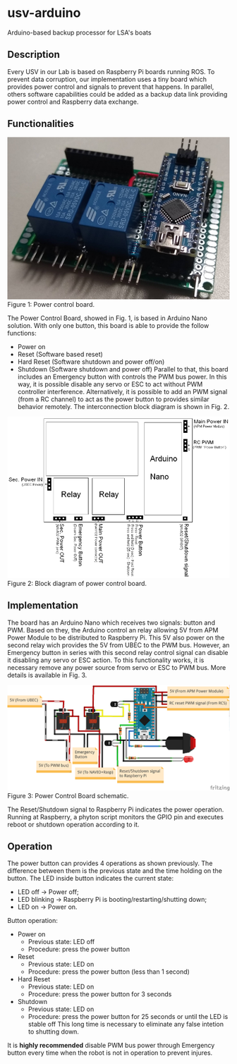 # usv-arduino
Arduino-based backup processor for LSA's boats

## Description
Every USV in our Lab is based on Raspberry Pi boards running ROS. To prevent data corruption, our implementation uses a tiny board which provides power control and signals to prevent that happens. In parallel, others software capabilities could be added as a backup data link providing power control and Raspberry data exchange.

## Functionalities
![](power_control_board.jpg)
Figure 1: Power control board.

The Power Control Board, showed in Fig. 1, is based in Arduino Nano solution. With only one button, this board is able to provide the follow functions:
* Power on
* Reset (Software based reset)
* Hard Reset (Software shutdown and power off/on)
* Shutdown (Software shutdown and power off)
Parallel to that, this board includes an Emergency button  with controls the PWM bus power. In this way, it is possible disable any servo or ESC to act without PWM controller interference.
Alternatively, it is possible to add an PWM signal (from a RC channel) to act as the power button to provides similar behavior remotely.
The interconnection block diagram is shown in Fig. 2.

![](power_control_board_block_diagram.png)
Figure 2: Block diagram of power control board.

## Implementation
The board has an Arduino Nano which receives two signals: button and PWM. Based on they, the Arduino control an relay allowing 5V from APM Power Module to be distributed to Raspberry Pi. This 5V also power on the second relay wich provides the 5V from UBEC to the PWM bus. However, an Emergency button in series with this second relay control signal can disable it disabling any servo or ESC action. To this functionality works, it is necessary remove any power source from servo or ESC to PWM bus. More details is available in Fig. 3.

![](arduino_usv_bb.png)
Figure 3: Power Control Board schematic.

The Reset/Shutdown signal to Raspberry Pi indicates the power operation. Running at Raspberry, a phyton script monitors the GPIO pin and executes reboot or shutdown operation according to it.

## Operation
The power button can provides 4 operations as shown previously. The difference between them is the previous state and the time holding on the button. The LED inside button indicates the current state:
* LED off -> Power off;
* LED blinking -> Raspberry Pi is booting/restarting/shutting down;
* LED on -> Power on.

Button operation:
* Power on
  * Previous state: LED off
  * Procedure: press the power button
* Reset
  * Previous state: LED on
  * Procedure: press the power button (less than 1 second)
* Hard Reset
  * Previous state: LED on
  * Procedure: press the power button for 3 seconds
* Shutdown
  * Previous state: LED on
  * Procedure: press the power button for 25 seconds or until the LED is stable off
This long time is necessary to eliminate any false intetion to shutting down.

It is **highly recommended** disable PWM bus power through Emergency button every time when the robot is not in operation to prevent injures.
